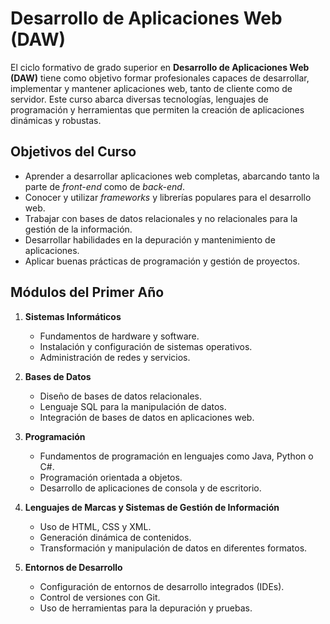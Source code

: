 # Desarrollo de Aplicaciones Web (DAW)

El ciclo formativo de grado superior en **Desarrollo de Aplicaciones Web (DAW)** tiene como objetivo formar profesionales capaces de desarrollar, implementar y mantener aplicaciones web, tanto de cliente como de servidor. Este curso abarca diversas tecnologías, lenguajes de programación y herramientas que permiten la creación de aplicaciones dinámicas y robustas.

## Objetivos del Curso

- Aprender a desarrollar aplicaciones web completas, abarcando tanto la parte de *front-end* como de *back-end*.
- Conocer y utilizar *frameworks* y librerías populares para el desarrollo web.
- Trabajar con bases de datos relacionales y no relacionales para la gestión de la información.
- Desarrollar habilidades en la depuración y mantenimiento de aplicaciones.
- Aplicar buenas prácticas de programación y gestión de proyectos.

## Módulos del Primer Año

1. **Sistemas Informáticos**
   - Fundamentos de hardware y software.
   - Instalación y configuración de sistemas operativos.
   - Administración de redes y servicios.

2. **Bases de Datos**
   - Diseño de bases de datos relacionales.
   - Lenguaje SQL para la manipulación de datos.
   - Integración de bases de datos en aplicaciones web.

3. **Programación**
   - Fundamentos de programación en lenguajes como Java, Python o C#.
   - Programación orientada a objetos.
   - Desarrollo de aplicaciones de consola y de escritorio.

4. **Lenguajes de Marcas y Sistemas de Gestión de Información**
   - Uso de HTML, CSS y XML.
   - Generación dinámica de contenidos.
   - Transformación y manipulación de datos en diferentes formatos.

5. **Entornos de Desarrollo**
   - Configuración de entornos de desarrollo integrados (IDEs).
   - Control de versiones con Git.
   - Uso de herramientas para la depuración y pruebas.
